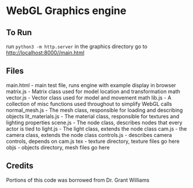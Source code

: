 # WebGL Graphics engine

## To Run
run `python3 -m http.server` in the graphics directory
go to [http://localhost:8000//main.html](http://localhost:8000//main.html)


## Files
main.html - main test file, runs engine with example display in browser
matrix.js - Matrix class used for model location and transformation math
vector.js - Vector class used for model and movement math
lib.js - A collection of misc functions used throughout to simplify WebGL calls
normal_mesh.js - The mesh class, responsible for loading and describing objects
lit_materials.js - The material class, responsible for textures and lighting properties
scene.js - The node class, describes nodes that every actor is tied to
light.js - The light class, extends the node class
cam.js - the camera class, extends the node class
controls.js - describes camera controls, depends on cam.js
tex - texture directory, texture files go here
objs - objects directory, mesh files go here

## Credits
Portions of this code was borrowed from Dr. Grant Williams